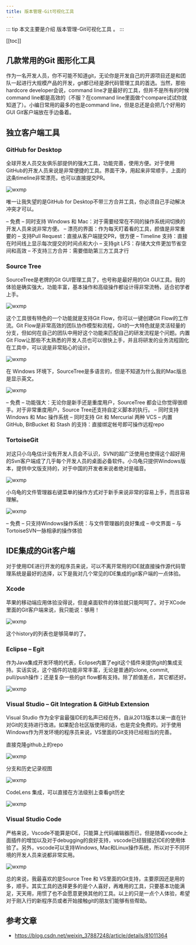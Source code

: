 ```yaml
---
title: 版本管理-Git可视化工具
---
```


::: tip
本文主要是介绍 版本管理-Git可视化工具 。
:::

[[toc]]

## 几款常用的Git 图形化工具

作为一名开发人员，你不可能不知道git，无论你是开发自己的开源项目还是和团队一起进行大规模产品的开发，git都已经是源代码管理工具的首选。当然，那些hardcore developer会说，command line才是最好的工具，但并不是所有的时候command line都是高效的（不服？在command line里面做个compare试试你就知道了）。小编日常用的最多的也是command line，但是总还是会把几个好用的GUI Git客户端放在手边备着。

## 独立客户端工具

### GitHub for Desktop



全球开发人员交友俱乐部提供的强大工具，功能完善，使用方便。对于使用GitHub的开发人员来说是非常便捷的工具。界面干净，用起来非常顺手，上面的这条timeline非常漂亮，也可以直接提交PR。



<img class= "zoom-custom-imgs" :src="$withBase('/assets/img/dev/tool/gitvisual/20170427113512698.png')" alt="wxmp">



唯一让我失望的是GitHub for Desktop不带三方合并工具，你必须自己手动解决冲突才可以。



– 免费
– 同时支持 Windows 和 Mac：对于需要经常在不同的操作系统间切换的开发人员来说非常方便。
– 漂亮的界面：作为每天盯着看的工具，颜值是非常重要的
– 支持Pull Request：直接从客户端提交PR，很方便
– Timeline 支持：直接在时间线上显示每次提交的时间点和大小
– 支持git LFS：存储大文件更加节省空间和高效
– 不支持三方合并：需要借助第三方工具才行



### Source Tree



SourceTree是老牌的Git GUI管理工具了，也号称是最好用的Git GUI工具。我的体验是确实强大，功能丰富，基本操作和高级操作都设计得非常流畅，适合初学者上手。



<img class= "zoom-custom-imgs" :src="$withBase('/assets/img/dev/tool/gitvisual/20170427113315775.png')" alt="wxmp">



这个工具很有特色的一个功能就是支持Git Flow，你可以一键创建Git Flow的工作流。Git Flow是非常高效的团队协作模型和流程，Git的一大特色就是灵活轻量的分支，但如何在自己的团队中用好这个功能来匹配自己的研发流程是个问题。内置Git Flow让那些不太熟悉的开发人员也可以很快上手，并且将研发的业务流程固化在工具中，可以说是非常贴心的设计。



<img class= "zoom-custom-imgs" :src="$withBase('/assets/img/dev/tool/gitvisual/20170427113348541.png')" alt="wxmp">



在 Windows 环境下，SourceTree是多语言的，但是不知道为什么我的Mac版总是显示英文。



<img class= "zoom-custom-imgs" :src="$withBase('/assets/img/dev/tool/gitvisual/20170427113411619.png')" alt="wxmp">



– 免费
– 功能强大：无论你是新手还是重度用户，SourceTree 都会让你觉得很顺手。对于非常重度用户，Source Tree还支持自定义脚本的执行。
– 同时支持 Windows 和 Mac 操作系统
– 同时支持 Git 和 Mercurial 两种 VCS
– 内置GitHub, BitBucket 和 Stash 的支持：直接绑定帐号即可操作远程repo



### TortoiseGit



对这只小乌龟估计没有开发人员会不认识，SVN的超广泛使用也使得这个超好用的Svn客户端成了几乎每个开发人员的桌面必备软件。小乌龟只提供Windows版本，提供中文版支持的，对于中国的开发者来说者绝对是福音。



<img class= "zoom-custom-imgs" :src="$withBase('/assets/img/dev/tool/gitvisual/20170427113417025.png')" alt="wxmp">



小乌龟的文件管理器右键菜单的操作方式对于新手来说非常的容易上手，而且容易理解。



<img class= "zoom-custom-imgs" :src="$withBase('/assets/img/dev/tool/gitvisual/20170427113422260.png')" alt="wxmp">



– 免费
– 只支持Windows操作系统：与文件管理器的良好集成
– 中文界面
– 与TortoiseSVN一脉相承的操作体验



## IDE集成的Git客户端



对于使用IDE进行开发的程序员来说，可以不离开常用的IDE就直接操作源代码管理系统是最好的选择，以下是我对几个常见的IDE集成的git客户端的一点体验。



### Xcode



苹果的移动端应用体验没得说，但是桌面软件的体验就只能呵呵了。对于XCode里面的Git客户端来说，我只能说：够用！



<img class= "zoom-custom-imgs" :src="$withBase('/assets/img/dev/tool/gitvisual/20170427113427932.png')" alt="wxmp">



这个history的列表也是够简单的了。



### Eclipse – Egit



作为Java集成开发环境的代表，Eclipse内置了egit这个插件来提供git的集成支持。实话实说，这个插件的功能非常丰富，无论是普通的clone, commit, pull/push操作；还是复杂一些的git flow都有支持。除了颜值差点，其它都还好。



<img class= "zoom-custom-imgs" :src="$withBase('/assets/img/dev/tool/gitvisual/20170427113434135.png')" alt="wxmp">



### Visual Studio – Git Integration & GitHub Extension



Visual Studio 作为全宇宙最强IDE的名声已经在外，自从2013版本以来一直在针对Git的支持进行改进。如果配合社区版使用的话，也是完全免费的。对于使用Windows作为开发环境的程序员来说，VS里面的Git支持已经相当的完善。



直接克隆github上的repo



<img class= "zoom-custom-imgs" :src="$withBase('/assets/img/dev/tool/gitvisual/20170427113443620.png')" alt="wxmp">



分支和历史记录视图



<img class= "zoom-custom-imgs" :src="$withBase('/assets/img/dev/tool/gitvisual/20170427113449291.png')" alt="wxmp">



CodeLens 集成，可以直接在方法级别上查看git历史



<img class= "zoom-custom-imgs" :src="$withBase('/assets/img/dev/tool/gitvisual/20170427113455917.png')" alt="wxmp">



### Visual Studio Code



严格来说，Vscode不能算是IDE，只能算上代码编辑器而已，但是随着vscode上面插件的增加以及对于debugging的良好支持，vscode已经狠接近IDE的使用体验了。另外，vscode可以支持Windows, Mac和Linux操作系统，所以对于不同环境的开发人员来说都非常实用。



<img class= "zoom-custom-imgs" :src="$withBase('/assets/img/dev/tool/gitvisual/20170427113502729.png')" alt="wxmp">



总的来说，我最喜欢的是Source Tree 和 VS里面的Git支持，主要原因还是用的多，顺手。其实工具的选择更多的是个人喜好，再难用的工具，只要基本功能满足，天天用，用惯了也不会愿意更换其他的工具。以上的只是一点个人体验，希望对于刚入行的新程序员或者开始接触git的朋友们能够有些帮助。

## 参考文章
* https://blog.csdn.net/weixin_37887248/article/details/81011364